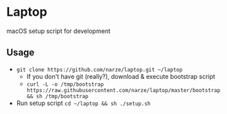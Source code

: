 # Laptop
macOS setup script for development

## Usage
- `git clone https://github.com/narze/laptop.git ~/laptop`
  - If you don't have git (really?), download & execute bootstrap script
  - `curl -L -o /tmp/bootstrap https://raw.githubusercontent.com/narze/laptop/master/bootstrap && sh /tmp/bootstrap`
- Run setup script `cd ~/laptop && sh ./setup.sh`
